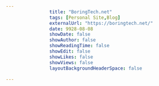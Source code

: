 ---
                title: "BoringTech.net"
                tags: [Personal Site,Blog]
                externalUrl: "https://boringtech.net/"
                date: 9928-08-08
                showDate: false
                showAuthor: false
                showReadingTime: false
                showEdit: false
                showLikes: false
                showViews: false
                layoutBackgroundHeaderSpace: false
                ---
